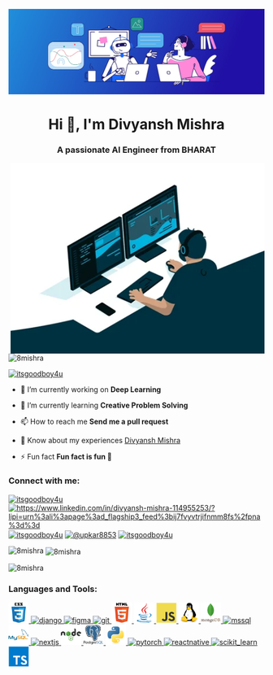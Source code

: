 ![logo](https://github.com/8MISHRA/8MISHRA/blob/main/banner.jpg)


<h1 align="center">Hi 👋, I'm Divyansh Mishra</h1>
<h3 align="center">A passionate AI Engineer from BHARAT</h3>


<img align="right" alt="codingBuddy" width="500" src="https://github.com/8MISHRA/8MISHRA/blob/main/coddingBuddy.webp">

<p align="left"> <img src="https://komarev.com/ghpvc/?username=8mishra&label=Profile%20views&color=0e75b6&style=flat" alt="8mishra" /> </p>

<p align="left"> <a href="https://twitter.com/itsgoodboy4u" target="blank"><img src="https://img.shields.io/twitter/follow/itsgoodboy4u?logo=twitter&style=for-the-badge" alt="itsgoodboy4u" /></a> </p>

- 🔭 I’m currently working on **Deep Learning**

- 🌱 I’m currently learning **Creative Problem Solving**

- 📫 How to reach me **Send me a pull request**

- 📄 Know about my experiences [Divyansh Mishra](https://docs.google.com/document/d/1Ds4xEOi-rdcVjWbtHLPP198FVzxR5x38p)

- ⚡ Fun fact **Fun fact is fun 🥳**


<h3 align="left">Connect with me:</h3>
<p align="left">
<a href="https://twitter.com/itsgoodboy4u" target="blank"><img align="center" src="https://raw.githubusercontent.com/rahuldkjain/github-profile-readme-generator/master/src/images/icons/Social/twitter.svg" alt="itsgoodboy4u" height="30" width="40" /></a>
<a href="https://www.linkedin.com/in/divyansh-mishra-114955253/?lipi=urn%3Ali%3Apage%3Ad_flagship3_feed%3BlE9pkK1VQgaWEO8wMyGJhQ%3D%3D" target="blank"><img align="center" src="https://raw.githubusercontent.com/rahuldkjain/github-profile-readme-generator/master/src/images/icons/Social/linked-in-alt.svg" alt="https://www.linkedin.com/in/divyansh-mishra-114955253/?lipi=urn%3ali%3apage%3ad_flagship3_feed%3bij7fvyvtrjifnmm8fs%2fpna%3d%3d" height="30" width="40" /></a>
<a href="https://instagram.com/itsgoodboy4u" target="blank"><img align="center" src="https://raw.githubusercontent.com/rahuldkjain/github-profile-readme-generator/master/src/images/icons/Social/instagram.svg" alt="itsgoodboy4u" height="30" width="40" /></a>
<a href="https://www.hackerrank.com/@upkar8853" target="blank"><img align="center" src="https://raw.githubusercontent.com/rahuldkjain/github-profile-readme-generator/master/src/images/icons/Social/hackerrank.svg" alt="@upkar8853" height="30" width="40" /></a>
<a href="https://www.leetcode.com/itsgoodboy4u" target="blank"><img align="center" src="https://raw.githubusercontent.com/rahuldkjain/github-profile-readme-generator/master/src/images/icons/Social/leet-code.svg" alt="itsgoodboy4u" height="30" width="40" /></a>
</p>

<p><img align="left" src="https://github-readme-stats.vercel.app/api/top-langs?username=8mishra&show_icons=true&locale=en&layout=compact" alt="8mishra" /></p>

<p>&nbsp;<img align="center" src="https://github-readme-stats.vercel.app/api?username=8mishra&show_icons=true&locale=en" alt="8mishra" /></p>

<p><img align="center" src="https://github-readme-streak-stats.herokuapp.com/?user=8mishra&" alt="8mishra" /></p>

<h3 align="left">Languages and Tools:</h3>
<p align="left"> <a href="https://www.w3schools.com/css/" target="_blank" rel="noreferrer"> <img src="https://raw.githubusercontent.com/devicons/devicon/master/icons/css3/css3-original-wordmark.svg" alt="css3" width="40" height="40"/> </a> <a href="https://www.djangoproject.com/" target="_blank" rel="noreferrer"> <img src="https://cdn.worldvectorlogo.com/logos/django.svg" alt="django" width="40" height="40"/> </a> <a href="https://www.figma.com/" target="_blank" rel="noreferrer"> <img src="https://www.vectorlogo.zone/logos/figma/figma-icon.svg" alt="figma" width="40" height="40"/> </a> <a href="https://git-scm.com/" target="_blank" rel="noreferrer"> <img src="https://www.vectorlogo.zone/logos/git-scm/git-scm-icon.svg" alt="git" width="40" height="40"/> </a> <a href="https://www.w3.org/html/" target="_blank" rel="noreferrer"> <img src="https://raw.githubusercontent.com/devicons/devicon/master/icons/html5/html5-original-wordmark.svg" alt="html5" width="40" height="40"/> </a> <a href="https://www.java.com" target="_blank" rel="noreferrer"> <img src="https://raw.githubusercontent.com/devicons/devicon/master/icons/java/java-original.svg" alt="java" width="40" height="40"/> </a> <a href="https://developer.mozilla.org/en-US/docs/Web/JavaScript" target="_blank" rel="noreferrer"> <img src="https://raw.githubusercontent.com/devicons/devicon/master/icons/javascript/javascript-original.svg" alt="javascript" width="40" height="40"/> </a> <a href="https://www.linux.org/" target="_blank" rel="noreferrer"> <img src="https://raw.githubusercontent.com/devicons/devicon/master/icons/linux/linux-original.svg" alt="linux" width="40" height="40"/> </a> <a href="https://www.mongodb.com/" target="_blank" rel="noreferrer"> <img src="https://raw.githubusercontent.com/devicons/devicon/master/icons/mongodb/mongodb-original-wordmark.svg" alt="mongodb" width="40" height="40"/> </a> <a href="https://www.microsoft.com/en-us/sql-server" target="_blank" rel="noreferrer"> <img src="https://www.svgrepo.com/show/303229/microsoft-sql-server-logo.svg" alt="mssql" width="40" height="40"/> </a> <a href="https://www.mysql.com/" target="_blank" rel="noreferrer"> <img src="https://raw.githubusercontent.com/devicons/devicon/master/icons/mysql/mysql-original-wordmark.svg" alt="mysql" width="40" height="40"/> </a> <a href="https://nextjs.org/" target="_blank" rel="noreferrer"> <img src="https://cdn.worldvectorlogo.com/logos/nextjs-2.svg" alt="nextjs" width="40" height="40"/> </a> <a href="https://nodejs.org" target="_blank" rel="noreferrer"> <img src="https://raw.githubusercontent.com/devicons/devicon/master/icons/nodejs/nodejs-original-wordmark.svg" alt="nodejs" width="40" height="40"/> </a> <a href="https://www.postgresql.org" target="_blank" rel="noreferrer"> <img src="https://raw.githubusercontent.com/devicons/devicon/master/icons/postgresql/postgresql-original-wordmark.svg" alt="postgresql" width="40" height="40"/> </a> <a href="https://www.python.org" target="_blank" rel="noreferrer"> <img src="https://raw.githubusercontent.com/devicons/devicon/master/icons/python/python-original.svg" alt="python" width="40" height="40"/> </a> <a href="https://pytorch.org/" target="_blank" rel="noreferrer"> <img src="https://www.vectorlogo.zone/logos/pytorch/pytorch-icon.svg" alt="pytorch" width="40" height="40"/> </a> <a href="https://reactnative.dev/" target="_blank" rel="noreferrer"> <img src="https://reactnative.dev/img/header_logo.svg" alt="reactnative" width="40" height="40"/> </a> <a href="https://scikit-learn.org/" target="_blank" rel="noreferrer"> <img src="https://upload.wikimedia.org/wikipedia/commons/0/05/Scikit_learn_logo_small.svg" alt="scikit_learn" width="40" height="40"/> </a> <a href="https://www.typescriptlang.org/" target="_blank" rel="noreferrer"> <img src="https://raw.githubusercontent.com/devicons/devicon/master/icons/typescript/typescript-original.svg" alt="typescript" width="40" height="40"/> </a> </p>
